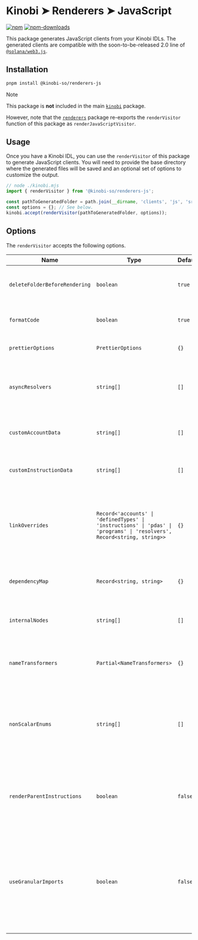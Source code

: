 # Kinobi ➤ Renderers ➤ JavaScript

[![npm][npm-image]][npm-url]
[![npm-downloads][npm-downloads-image]][npm-url]

[npm-downloads-image]: https://img.shields.io/npm/dm/@kinobi-so/renderers-js.svg?style=flat
[npm-image]: https://img.shields.io/npm/v/@kinobi-so/renderers-js.svg?style=flat&label=%40kinobi-so%2Frenderers-js
[npm-url]: https://www.npmjs.com/package/@kinobi-so/renderers-js

This package generates JavaScript clients from your Kinobi IDLs. The generated clients are compatible with the soon-to-be-released 2.0 line of [`@solana/web3.js`](https://github.com/solana-labs/solana-web3.js).

## Installation

```sh
pnpm install @kinobi-so/renderers-js
```

> [!NOTE]
> This package is **not** included in the main [`kinobi`](../library) package.
>
> However, note that the [`renderers`](../renderers) package re-exports the `renderVisitor` function of this package as `renderJavaScriptVisitor`.

## Usage

Once you have a Kinobi IDL, you can use the `renderVisitor` of this package to generate JavaScript clients. You will need to provide the base directory where the generated files will be saved and an optional set of options to customize the output.

```ts
// node ./kinobi.mjs
import { renderVisitor } from '@kinobi-so/renderers-js';

const pathToGeneratedFolder = path.join(__dirname, 'clients', 'js', 'src', 'generated');
const options = {}; // See below.
kinobi.accept(renderVisitor(pathToGeneratedFolder, options));
```

## Options

The `renderVisitor` accepts the following options.

| Name                          | Type                                                                                                                    | Default | Description                                                                                                                                                                                                                                                     |
| ----------------------------- | ----------------------------------------------------------------------------------------------------------------------- | ------- | --------------------------------------------------------------------------------------------------------------------------------------------------------------------------------------------------------------------------------------------------------------- |
| `deleteFolderBeforeRendering` | `boolean`                                                                                                               | `true`  | Whether the base directory should be cleaned before generating new files.                                                                                                                                                                                       |
| `formatCode`                  | `boolean`                                                                                                               | `true`  | Whether we should use Prettier to format the generated code.                                                                                                                                                                                                    |
| `prettierOptions`             | `PrettierOptions`                                                                                                       | `{}`    | The options to use when formatting the code using Prettier.                                                                                                                                                                                                     |
| `asyncResolvers`              | `string[]`                                                                                                              | `[]`    | The exhaustive list of `ResolverValueNode`'s names whose implementation is asynchronous in JavaScript.                                                                                                                                                          |
| `customAccountData`           | `string[]`                                                                                                              | `[]`    | The names of all `AccountNodes` whose data should be manually written in JavaScript.                                                                                                                                                                            |
| `customInstructionData`       | `string[]`                                                                                                              | `[]`    | The names of all `InstructionNodes` whose data should be manually written in JavaScript.                                                                                                                                                                        |
| `linkOverrides`               | `Record<'accounts' \| 'definedTypes' \| 'instructions' \| 'pdas' \| 'programs' \| 'resolvers', Record<string, string>>` | `{}`    | A object that overrides the import path of link nodes. For instance, `{ definedTypes: { counter: 'hooked' } }` uses the `hooked` folder to import any link node referring to the `counter` type.                                                                |
| `dependencyMap`               | `Record<string, string>`                                                                                                | `{}`    | A mapping between import aliases and their actual package name or path in JavaScript.                                                                                                                                                                           |
| `internalNodes`               | `string[]`                                                                                                              | `[]`    | The names of all nodes that should be generated but not exported by the `index.ts` files.                                                                                                                                                                       |
| `nameTransformers`            | `Partial<NameTransformers>`                                                                                             | `{}`    | An object that enables us to override the names of any generated type, constant or function.                                                                                                                                                                    |
| `nonScalarEnums`              | `string[]`                                                                                                              | `[]`    | The names of enum variants with no data that should be treated as a data union instead of a native `enum` type. This is only useful if you are referencing an enum value in your Kinobi IDL.                                                                    |
| `renderParentInstructions`    | `boolean`                                                                                                               | `false` | When using nested instructions, whether the parent instructions should also be rendered. When set to `false` (default), only the instruction leaves are being rendered.                                                                                         |
| `useGranularImports`          | `boolean`                                                                                                               | `false` | Whether to import the `@solana/web3.js` library using sub-packages such as `@solana/addresses` or `@solana/codecs-strings`. When set to `true`, the main `@solana/web3.js` library is used which enables generated clients to install it as a `peerDependency`. |
